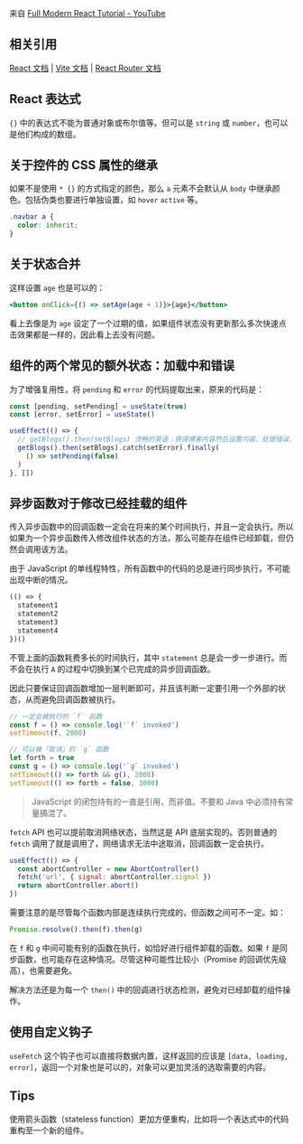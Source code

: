 来自 [Full Modern React Tutorial - YouTube](https://www.youtube.com/playlist?list=PL4cUxeGkcC9gZD-Tvwfod2gaISzfRiP9d)

## 相关引用

[React 文档](https://zh-hans.reactjs.org/docs/getting-started.html) |
[Vite 文档](https://vitejs.dev/guide/) |
[React Router 文档](https://reactrouter.com/web/guides/quick-start)

## React 表达式

`{}` 中的表达式不能为普通对象或布尔值等。但可以是 `string` 或 `number`，也可以是他们构成的数组。

## 关于控件的 CSS 属性的继承

如果不是使用 `* {}` 的方式指定的颜色，那么 `a` 元素不会默认从 `body` 中继承颜色。包括伪类也要进行单独设置，如 `hover` `active` 等。

```css
.navbar a {
  color: inherit;
}
```

## 关于状态合并

这样设置 `age` 也是可以的：

```jsx
<button onClick={() => setAge(age + 1)}>{age}</button>
```

看上去像是为 `age` 设定了一个过期的值，如果组件状态没有更新那么多次快速点击效果都是一样的，因此看上去没有问题。

## 组件的两个常见的额外状态：加载中和错误

为了增强复用性，将 `pending` 和 `error` 的代码提取出来，原来的代码是：

```jsx
const [pending, setPending] = useState(true)
const [error, setError] = useState()

useEffect(() => {
  // getBlogs().then(setBlogs) 流畅的英语：获得博客内容然后设置内容、处理错误、最后取消加载状态
  getBlogs().then(setBlogs).catch(setError).finally(
    () => setPending(false)
  )
}, [])
```

## 异步函数对于修改已经挂载的组件

传入异步函数中的回调函数一定会在将来的某个时间执行，并且一定会执行。所以如果为一个异步函数传入修改组件状态的方法，那么可能存在组件已经卸载，但仍然会调用该方法。

由于 JavaScript 的单线程特性，所有函数中的代码的总是进行同步执行，不可能出现中断的情况。

```js
(() => {
  statement1
  statement2
  statement3
  statement4
})()
```

不管上面的函数耗费多长的时间执行，其中 `statement` 总是会一步一步进行。而不会在执行 `A` 的过程中切换到某个已完成的异步回调函数。

因此只要保证回调函数增加一层判断即可，并且该判断一定要引用一个外部的状态，从而避免回调函数被执行。

```js
// 一定会被执行的 `f` 函数
const f = () => console.log('`f` invoked')
setTimeout(f, 2000)

// 可以被「取消」的 `g` 函数
let forth = true
const g = () => console.log('`g` invoked')
setTimeout(() => forth && g(), 2000)
setTimeout(() => forth = false, 1000)
```

> JavaScript 的闭包持有的一直是引用，而非值。不要和 Java 中必须持有常量搞混了。

`fetch` API 也可以提前取消网络状态，当然这是 API 底层实现的。否则普通的 `fetch` 调用了就是调用了，网络请求无法中途取消，回调函数一定会执行。

```js
useEffect(() => {
  const abortController = new AbortController()
  fetch('url', { signal: abortController.signal })
  return abortController.abort()
})
```

需要注意的是尽管每个函数内部是连续执行完成的，但函数之间可不一定。如：

```js
Promise.resolve().then(f).then(g)
```

在 `f` 和 `g` 中间可能有别的函数在执行，如恰好进行组件卸载的函数。如果 `f` 是同步函数，也可能存在这种情况。尽管这种可能性比较小（Promise 的回调优先级高），也需要避免。

解决方法还是为每一个 `then()` 中的回调进行状态检测，避免对已经卸载的组件操作。

## 使用自定义钩子

`useFetch` 这个钩子也可以直接将数据内置，这样返回的应该是 `[data, loading, error]`，返回一个对象也是可以的，对象可以更加灵活的选取需要的内容。

## Tips

使用箭头函数（stateless function）更加方便重构，比如将一个表达式中的代码重构至一个新的组件。
